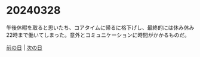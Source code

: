 # 20240328

午後休暇を取ると思いたち、コアタイムに帰るに格下げし、最終的には休み休み22時まで働いてしまった。意外とコミュニケーションに時間がかかるものだ。

[前の日](20240327.md) | [次の日](20240329.md)
